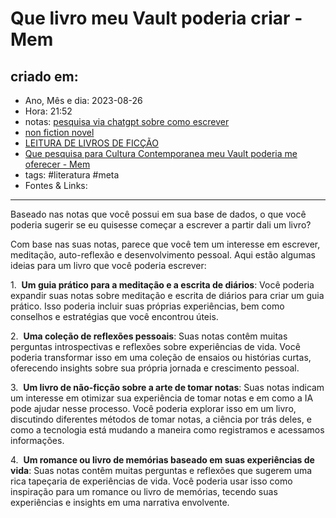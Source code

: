 # Que livro meu Vault poderia criar - Mem

## criado em: 
-  Ano, Mês e dia: 2023-08-26
- Hora: 21:52
- notas: [pesquisa via chatgpt sobre como escrever](../4%20-%20REF%20BIBLIOGRÁFICA/pesquisa%20via%20chatgpt%20sobre%20como%20escrever.md)
- [non fiction novel](../4%20-%20REF%20BIBLIOGRÁFICA/non%20fiction%20novel.md)
- [LEITURA DE LIVROS DE FICÇÃO](../4%20-%20REF%20BIBLIOGRÁFICA/LEITURA%20DE%20LIVROS%20DE%20FICÇÃO.md)
- [Que pesquisa para Cultura Contemporanea meu Vault poderia me oferecer - Mem](Que%20pesquisa%20para%20Cultura%20Contemporanea%20meu%20Vault%20poderia%20me%20oferecer%20-%20Mem.md)
- tags: #literatura #meta
- Fontes & Links: 
---

Baseado nas notas que você possui em sua base de dados, o que você poderia sugerir se eu quisesse começar a escrever a partir dali um livro?  
  
Com base nas suas notas, parece que você tem um interesse em escrever, meditação, auto-reflexão e desenvolvimento pessoal. Aqui estão algumas ideias para um livro que você poderia escrever:  
  
1.  **Um guia prático para a meditação e a escrita de diários**: Você poderia expandir suas notas sobre meditação e escrita de diários para criar um guia prático. Isso poderia incluir suas próprias experiências, bem como conselhos e estratégias que você encontrou úteis.  
  
2.  **Uma coleção de reflexões pessoais**: Suas notas contêm muitas perguntas introspectivas e reflexões sobre experiências de vida. Você poderia transformar isso em uma coleção de ensaios ou histórias curtas, oferecendo insights sobre sua própria jornada e crescimento pessoal.  
  
3.  **Um livro de não-ficção sobre a arte de tomar notas**: Suas notas indicam um interesse em otimizar sua experiência de tomar notas e em como a IA pode ajudar nesse processo. Você poderia explorar isso em um livro, discutindo diferentes métodos de tomar notas, a ciência por trás deles, e como a tecnologia está mudando a maneira como registramos e acessamos informações.  
  
4.  **Um romance ou livro de memórias baseado em suas experiências de vida**: Suas notas contêm muitas perguntas e reflexões que sugerem uma rica tapeçaria de experiências de vida. Você poderia usar isso como inspiração para um romance ou livro de memórias, tecendo suas experiências e insights em uma narrativa envolvente.